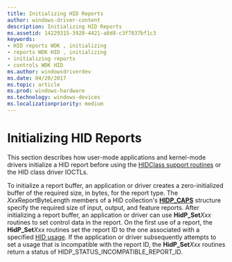 ```yaml
---
title: Initializing HID Reports
author: windows-driver-content
description: Initializing HID Reports
ms.assetid: 14229315-3928-4421-a8d8-c3f7837bf1c3
keywords:
- HID reports WDK , initializing
- reports WDK HID , initializing
- initializing reports
- controls WDK HID
ms.author: windowsdriverdev
ms.date: 04/20/2017
ms.topic: article
ms.prod: windows-hardware
ms.technology: windows-devices
ms.localizationpriority: medium
---
```


# Initializing HID Reports





This section describes how user-mode applications and kernel-mode drivers initialize a HID report before using the [HIDClass support routines](https://msdn.microsoft.com/library/windows/hardware/ff538865) or the HID class driver IOCTLs.

To initialize a report buffer, an application or driver creates a zero-initialized buffer of the required size, in bytes, for the report type. The *Xxx*ReportByteLength members of a HID collection's [**HIDP\_CAPS**](https://msdn.microsoft.com/library/windows/hardware/ff539697) structure specify the required size of input, output, and feature reports. After initializing a report buffer, an application or driver can use **HidP\_Set***Xxx* routines to set control data in the report. On the first use of a report, the **HidP\_Set***Xxx* routines set the report ID to the one associated with a specified [HID usage](hid-usages.md). If the application or driver subsequently attempts to set a usage that is incompatible with the report ID, the **HidP\_Set***Xxx* routines return a status of HIDP\_STATUS\_INCOMPATIBLE\_REPORT\_ID.

 

 





